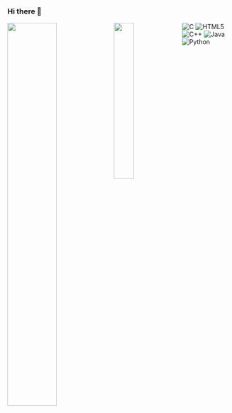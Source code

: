 ### Hi there 👋

<img  align="left" width="47%"  src = "https://github-readme-stats.vercel.app/api?username=sajjadjim&show_icons=true&theme=default" />

<img  align="left" width ="30%"  src = "https://github-readme-stats.vercel.app/api/top-langs/?username=sajjadjim&layout=compact" />




![C](https://img.shields.io/badge/c-%2300599C.svg?style=for-the-badge&logo=c&logoColor=white)
![HTML5](https://img.shields.io/badge/html5-%23E34F26.svg?style=for-the-badge&logo=html5&logoColor=white)
![C++](https://img.shields.io/badge/c++-%2300599C.svg?style=for-the-badge&logo=c%2B%2B&logoColor=white)
![Java](https://img.shields.io/badge/java-%23ED8B00.svg?style=for-the-badge&logo=openjdk&logoColor=white)
![Python](https://img.shields.io/badge/python-3670A0?style=for-the-badge&logo=python&logoColor=ffdd54)
